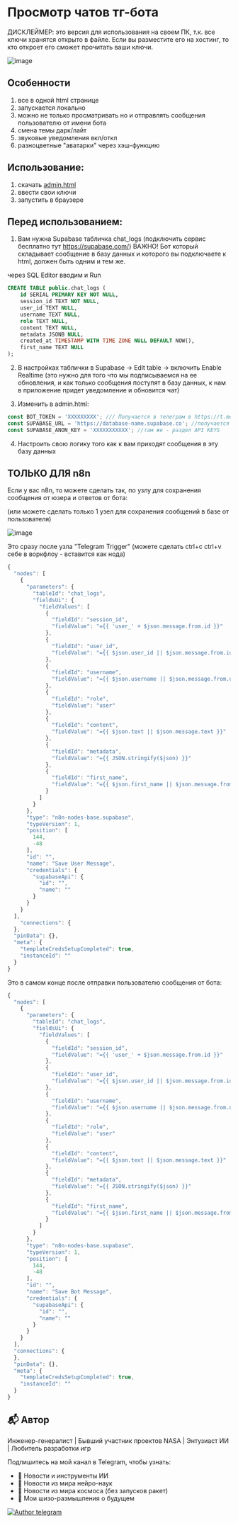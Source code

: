 # Просмотр чатов тг-бота
ДИСКЛЕЙМЕР: это версия для использования на своем ПК, т.к. все ключи хранятся открыто в файле. Если вы разместите его на хостинг, то кто откроет его сможет прочитать ваши ключи.

![image](https://github.com/myslithell/images/blob/main/onehtml-tgbot2.png)

## Особенности
1) все в одной html странице
2) запускается локально
3) можно не только просматривать но и отправлять сообщения пользователю от имени бота
3) смена темы дарк/лайт
4) звуковые уведомления вкл/откл
5) разноцветные "аватарки" через хэш-функцию

## Использование:
1) скачать [admin.html](admin.html)
2) ввести свои ключи
3) запустить в браузере

## Перед использованием:
1) Вам нужна Supabase табличка chat_logs (подключить сервис бесплатно тут https://supabase.com/)
ВАЖНО! Бот который складывает сообщение в базу данных и которого вы подключаете к html, должен быть одним и тем же.

через SQL Editor вводим и Run
```sql
CREATE TABLE public.chat_logs (
    id SERIAL PRIMARY KEY NOT NULL,
    session_id TEXT NOT NULL,
    user_id TEXT NULL,
    username TEXT NULL,
    role TEXT NULL,
    content TEXT NULL,
    metadata JSONB NULL,
    created_at TIMESTAMP WITH TIME ZONE NULL DEFAULT NOW(),
    first_name TEXT NULL
);
```
2) В настройках таблички в Supabase -> Edit table -> включить Enable Realtime
(это нужно для того что мы подписываемся на ее обновления, и как только сообщения поступят в базу данных, к нам в приложение придет уведомление и обновится чат)

3) Изменить в admin.html:
```js
const BOT_TOKEN = 'XXXXXXXXX'; /// Получается в телеграм в https://t.me/BotFather
const SUPABASE_URL = 'https://database-name.supabase.co'; //получается в project settings вашей базы в supabase - раздел Data API
const SUPABASE_ANON_KEY = 'XXXXXXXXXXX'; //там же - раздел API KEYS
```



4) Настроить свою логику того как к вам приходят сообщения в эту базу данных

## ТОЛЬКО ДЛЯ n8n 
Если у вас n8n, то можете сделать так, по узлу для сохранения сообщения от юзера и ответов от бота:

(или можете сделать только 1 узел для сохранения сообщений в базе от пользователя)

![image](https://github.com/myslithell/images/blob/main/one-html-tgbot-n8n.png)

Это сразу после узла "Telegram Trigger" (можете сделать ctrl+c ctrl+v себе в воркфлоу - вставится как нода)
```js
{
  "nodes": [
    {
      "parameters": {
        "tableId": "chat_logs",
        "fieldsUi": {
          "fieldValues": [
            {
              "fieldId": "session_id",
              "fieldValue": "={{ 'user_' + $json.message.from.id }}"
            },
            {
              "fieldId": "user_id",
              "fieldValue": "={{ $json.user_id || $json.message.from.id }}"
            },
            {
              "fieldId": "username",
              "fieldValue": "={{ $json.username || $json.message.from.username }}"
            },
            {
              "fieldId": "role",
              "fieldValue": "user"
            },
            {
              "fieldId": "content",
              "fieldValue": "={{ $json.text || $json.message.text }}"
            },
            {
              "fieldId": "metadata",
              "fieldValue": "={{ JSON.stringify($json) }}"
            },
            {
              "fieldId": "first_name",
              "fieldValue": "={{ $json.first_name || $json.message.from.first_name }}"
            }
          ]
        }
      },
      "type": "n8n-nodes-base.supabase",
      "typeVersion": 1,
      "position": [
        144,
        -48
      ],
      "id": "",
      "name": "Save User Message",
      "credentials": {
        "supabaseApi": {
          "id": "",
          "name": ""
        }
      }
    }
  ],
	"connections": {
  },
  "pinData": {},
  "meta": {
    "templateCredsSetupCompleted": true,
    "instanceId": ""
  }
}
```

Это в самом конце после отправки пользователю сообщения от бота: 
```js
{
  "nodes": [
    {
      "parameters": {
        "tableId": "chat_logs",
        "fieldsUi": {
          "fieldValues": [
            {
              "fieldId": "session_id",
              "fieldValue": "={{ 'user_' + $json.message.from.id }}"
            },
            {
              "fieldId": "user_id",
              "fieldValue": "={{ $json.user_id || $json.message.from.id }}"
            },
            {
              "fieldId": "username",
              "fieldValue": "={{ $json.username || $json.message.from.username }}"
            },
            {
              "fieldId": "role",
              "fieldValue": "user"
            },
            {
              "fieldId": "content",
              "fieldValue": "={{ $json.text || $json.message.text }}"
            },
            {
              "fieldId": "metadata",
              "fieldValue": "={{ JSON.stringify($json) }}"
            },
            {
              "fieldId": "first_name",
              "fieldValue": "={{ $json.first_name || $json.message.from.first_name }}"
            }
          ]
        }
      },
      "type": "n8n-nodes-base.supabase",
      "typeVersion": 1,
      "position": [
        144,
        -48
      ],
      "id": "",
      "name": "Save Bot Message",
      "credentials": {
        "supabaseApi": {
          "id": "",
          "name": ""
        }
      }
    }
  ],
  "connections": {
  },
  "pinData": {},
  "meta": {
    "templateCredsSetupCompleted": true,
    "instanceId": ""
  }
}

```

## 📬 Автор
Инженер-генералист | Бывший участник проектов NASA | Энтузиаст ИИ | Любитель разработки игр

Подпишитесь на мой канал в Telegram, чтобы узнать:
- 🤖 Новости и инструменты ИИ
- 🧠 Новости из мира нейро-наук
- 🚀 Новости из мира космоса (без запусков ракет)
- 💭 Мои шизо-размышления о будущем

[![Author telegram](https://img.shields.io/badge/Telegram-2CA5E0?style=for-the-badge&logo=telegram&logoColor=white)](https://t.me/+VKz5IExlz08zNTAy)








